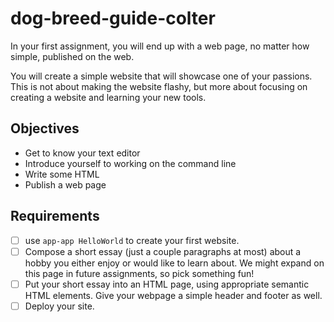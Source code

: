 # dog-breed-guide-colter
In your first assignment, you will end up with a web page, no matter how simple,
published on the web.

You will create a simple website that will showcase one of your passions. This
is not about making the website flashy, but more about focusing on creating a
website and learning your new tools.

## Objectives

- Get to know your text editor
- Introduce yourself to working on the command line
- Write some HTML
- Publish a web page

## Requirements
- [ ] use `app-app HelloWorld` to create your first website.
- [ ] Compose a short essay (just a couple paragraphs at most) about a hobby you either enjoy or would like to learn about. We might expand on this page in future assignments, so pick something fun!
- [ ] Put your short essay into an HTML page, using appropriate semantic HTML elements. Give your webpage a simple header and footer as well.
- [ ] Deploy your site.
